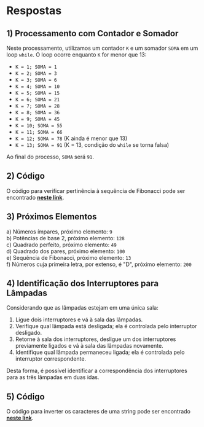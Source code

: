 # Respostas

## 1) Processamento com Contador e Somador

Neste processamento, utilizamos um contador `K` e um somador `SOMA` em um loop `while`. O loop ocorre enquanto `K` for menor que 13:

- `K = 1; SOMA = 1`
- `K = 2; SOMA = 3`
- `K = 3; SOMA = 6`
- `K = 4; SOMA = 10`
- `K = 5; SOMA = 15`
- `K = 6; SOMA = 21`
- `K = 7; SOMA = 28`
- `K = 8; SOMA = 36`
- `K = 9; SOMA = 45`
- `K = 10; SOMA = 55`
- `K = 11; SOMA = 66`
- `K = 12; SOMA = 78` (K ainda é menor que 13)
- `K = 13; SOMA = 91` (K = 13, condição do `while` se torna falsa)

Ao final do processo, `SOMA` será `91`.

## 2) Código

O código para verificar pertinência à sequência de Fibonacci pode ser encontrado [**neste link**](testeTargetSistemas.java).

## 3) Próximos Elementos

a) Números ímpares, próximo elemento: `9`  
b) Potências de base 2, próximo elemento: `128`  
c) Quadrado perfeito, próximo elemento: `49`  
d) Quadrado dos pares, próximo elemento: `100`  
e) Sequência de Fibonacci, próximo elemento: `13`  
f) Números cuja primeira letra, por extenso, é "D", próximo elemento: `200`

## 4) Identificação dos Interruptores para Lâmpadas

Considerando que as lâmpadas estejam em uma única sala:

1. Ligue dois interruptores e vá à sala das lâmpadas.
2. Verifique qual lâmpada está desligada; ela é controlada pelo interruptor desligado.
3. Retorne à sala dos interruptores, desligue um dos interruptores previamente ligados e vá à sala das lâmpadas novamente.
4. Identifique qual lâmpada permaneceu ligada; ela é controlada pelo interruptor correspondente.

Desta forma, é possível identificar a correspondência dos interruptores para as três lâmpadas em duas idas.

## 5) Código

O código para inverter os caracteres de uma string pode ser encontrado [**neste link**](testeTargetSistemas.java).

